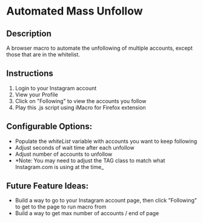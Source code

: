 # Automated Mass Unfollow

## Description

A browser macro to automate the unfollowing of multiple accounts, except those that are in the whitelist.

## Instructions
1. Login to your Instagram account
2. View your Profile 
3. Click on "Following" to view the accounts you follow
4. Play this .js script using iMacro for Firefox extension

## Configurable Options: 
- Populate the _whiteList_ variable with accounts you want to keep following 
- Adjust seconds of wait time after each unfollow	
- Adjust number of accounts to unfollow
- *Note: You may need to adjust the TAG class to match what Instagram.com is using at the time_

## Future Feature Ideas:
- Build a way to go to your Instagram account page, then click "Following" to get to the page to run macro from
- Build a way to get max number of accounts / end of page
